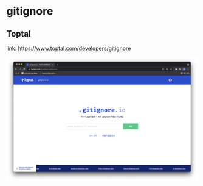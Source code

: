 # gitignore

## Toptal

link: <https://www.toptal.com/developers/gitignore>

![toptal](img/gitignore_toptal.png)
